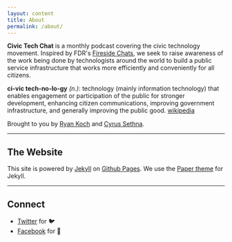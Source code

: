 ```yaml
---
layout: content
title: About
permalink: /about/
---
```

**Civic Tech Chat** is a monthly podcast covering the civic technology movement. Inspired by FDR's [Fireside Chats](https://en.wikipedia.org/wiki/Fireside_chats), we seek to raise awareness of the work being done by technologists around the world to build a public service infrastructure that works more efficiently and conveniently for all citizens.

**ci-vic tech-no-lo-gy** *(n.)*: technology (mainly information technology) that enables engagement or participation of the public for stronger development, enhancing citizen communications, improving government infrastructure, and generally improving the public good. [wikipedia](https://en.wikipedia.org/wiki/Civic_technology)

Brought to you by [Ryan Koch](https://twitter.com/Ryan_Koch) and [Cyrus Sethna](https://twitter.com/c_sethna).

----

## The Website
This site is powered by [Jekyll](https://jekyllrb.com) on [Github Pages](https://pages.github.com). We use the [Paper theme](https://deadbeef.me/paper-jekyll-theme/) for Jekyll.

----

## Connect

- [Twitter](https://www.twitter.com/civictechtalks) for 🐦
- [Facebook](https://www.facebook.com/) for 🕺
